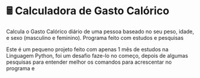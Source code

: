 # 🖩 Calculadora de Gasto Calórico

Calcula o Gasto Calórico diário de uma pessoa baseado no seu peso, idade, e sexo (masculino e feminino).
Programa feito com estudos e pesquisas

Este é um pequeno projeto feito com apenas 1 mês de estudos na Linguagem Python, foi um desafio faze-lo no começo, depois de algumas pesquisas para entender melhor os comandos para acrescentar no programa e
